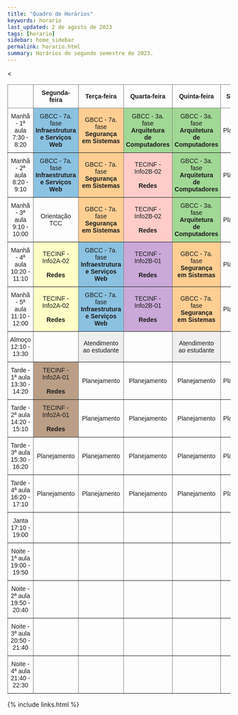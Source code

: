 ```yaml
---
title: "Quadro de Horários"
keywords: horario
last_updated: 2 de agosto de 2023 
tags: [horario]
sidebar: home_sidebar
permalink: horario.html
summary: Horários do segundo semestre de 2023.
---
```


<style type="text/css">
.tg  {border-collapse:collapse;border-spacing:0;}
.tg td{border-color:black;border-style:solid;border-width:1px;font-family:Arial, sans-serif;font-size:14px;
  overflow:hidden;padding:10px 5px;word-break:normal;}
.tg th{border-color:black;border-style:solid;border-width:1px;font-family:Arial, sans-serif;font-size:14px;
  font-weight:normal;overflow:hidden;padding:10px 5px;word-break:normal;}
.tg .tg-lboi{border-color:inherit;text-align:left;vertical-align:middle}
.tg .tg-rgo1{background-color:#ffce93;border-color:inherit;text-align:center;vertical-align:middle}
.tg .tg-u66s{background-color:#caa8d8;border-color:inherit;text-align:center;vertical-align:middle}
.tg .tg-9wq8{border-color:inherit;text-align:center;vertical-align:middle}
.tg .tg-07c9{background-color:#ffffc7;border-color:inherit;text-align:center;vertical-align:middle}
.tg .tg-g7yy{background-color:#EFEFEF;border-color:inherit;text-align:center;vertical-align:middle}
.tg .tg-cn2g{background-color:#8bc2e1;border-color:inherit;text-align:center;vertical-align:middle}
.tg .tg-7v2b{background-color:#a1d895;border-color:inherit;text-align:center;vertical-align:middle}
.tg .tg-n73t{background-color:#ffccc9;border-color:inherit;text-align:center;vertical-align:middle}
.tg .tg-fsme{background-color:#efefef;border-color:inherit;text-align:center;vertical-align:middle}
.tg .tg-lyuj{background-color:#ba9e85;border-color:inherit;text-align:center;vertical-align:middle}
</style>
<table class="tg">
<thead>
  <tr>
    <th class="tg-lboi"></th>
    <th class="tg-9wq8"><span style="font-weight:bold">Segunda-feira</span></th>
    <th class="tg-9wq8"><span style="font-weight:bold">Terça</span><span style="font-weight:700">-feira</span></th>
    <th class="tg-9wq8"><span style="font-weight:bold">Quarta</span><span style="font-weight:700">-feira</span></th>
    <th class="tg-9wq8"><span style="font-weight:bold">Quinta</span><span style="font-weight:700">-feira</span></th>
    <th class="tg-9wq8"><span style="font-weight:bold">Sexta</span><span style="font-weight:700">-feira</span></th>
  </tr>
</thead>
<tbody>
  <tr>
    <td class="tg-9wq8">Manhã - 1ª aula<br>7:30 - 8:20</td>
    <td class="tg-cn2g">GBCC - 7a. fase<br><span style="font-weight:bold">Infraestrutura</span><br><span style="font-weight:bold">e Serviços Web</span></td>
    <td class="tg-rgo1">GBCC - 7a. fase<br><span style="font-weight:bold">Segurança</span><br><span style="font-weight:bold">em Sistemas</span></td>
    <td class="tg-7v2b">GBCC - 3a. fase<br><span style="font-weight:bold">Arquitetura </span><br><span style="font-weight:bold">de Computadores</span></td>
    <td class="tg-7v2b">GBCC - 3a. fase<br><span style="font-weight:bold">Arquitetura </span><br><span style="font-weight:bold">de Computadores</span></td>
    <td class="tg-9wq8">Planejamento</td>
  </tr>
  <tr>
    <td class="tg-9wq8">Manhã - 2ª aula<br>8:20 - 9:10</td>
    <td class="tg-cn2g">GBCC - 7a. fase<br><span style="font-weight:bold">Infraestrutura</span><br><span style="font-weight:bold">e Serviços Web</span></td>
    <td class="tg-rgo1">GBCC - 7a. fase<br><span style="font-weight:bold">Segurança</span><br><span style="font-weight:bold">em Sistemas</span></td>
    <td class="tg-n73t">TECINF - Info2B-02<br><br><span style="font-weight:bold">Redes</span></td>
    <td class="tg-7v2b">GBCC - 3a. fase<br><span style="font-weight:bold">Arquitetura </span><br><span style="font-weight:bold">de Computadores</span></td>
    <td class="tg-9wq8">Planejamento</td>
  </tr>
  <tr>
    <td class="tg-9wq8">Manhã - 3ª aula<br>9:10 - 10:00</td>
    <td class="tg-9wq8">Orientação TCC</td>
    <td class="tg-rgo1">GBCC - 7a. fase<br><span style="font-weight:bold">Segurança</span><br><span style="font-weight:bold">em Sistemas</span></td>
    <td class="tg-n73t">TECINF - Info2B-02<br><br><span style="font-weight:bold">Redes</span></td>
    <td class="tg-7v2b">GBCC - 3a. fase<br><span style="font-weight:bold">Arquitetura </span><br><span style="font-weight:bold">de Computadores</span></td>
    <td class="tg-9wq8">Planejamento</td>
  </tr>
  <tr>
    <td class="tg-9wq8">Manhã - 4ª aula<br>10:20 - 11:10</td>
    <td class="tg-07c9">TECINF - Info2A-02<br><br><span style="font-weight:bold">Redes</span></td>
    <td class="tg-cn2g">GBCC - 7a. fase<br><span style="font-weight:bold">Infraestrutura</span><br><span style="font-weight:bold">e Serviços Web</span></td>
    <td class="tg-u66s">TECINF - Info2B-01<br><br><span style="font-weight:bold">Redes</span></td>
    <td class="tg-rgo1">GBCC - 7a. fase<br><span style="font-weight:bold">Segurança</span><br><span style="font-weight:bold">em Sistemas</span></td>
    <td class="tg-9wq8">Planejamento</td>
  </tr>
  <tr>
    <td class="tg-9wq8">Manhã - 5ª aula<br>11:10 - 12:00</td>
    <td class="tg-07c9">TECINF - Info2A-02<br><br><span style="font-weight:bold">Redes</span></td>
    <td class="tg-cn2g">GBCC - 7a. fase<br><span style="font-weight:bold">Infraestrutura</span><br><span style="font-weight:bold">e Serviços Web</span></td>
    <td class="tg-u66s">TECINF - Info2B-01<br><br><span style="font-weight:bold">Redes</span></td>
    <td class="tg-rgo1">GBCC - 7a. fase<br><span style="font-weight:bold">Segurança</span><br><span style="font-weight:bold">em Sistemas</span></td>
    <td class="tg-9wq8">Planejamento</td>
  </tr>
  <tr>
    <td class="tg-9wq8">Almoço<br>12:10 - 13:30</td>
    <td class="tg-9wq8"></td>
    <td class="tg-fsme">Atendimento <br>ao estudante</td>
    <td class="tg-9wq8"></td>
    <td class="tg-fsme">Atendimento <br>ao estudante</td>
    <td class="tg-9wq8"></td>
  </tr>
  <tr>
    <td class="tg-9wq8">Tarde - 1ª aula<br>13:30 - 14:20</td>
    <td class="tg-lyuj">TECINF - Info2A-01<br><br><span style="font-weight:bold">Redes</span></td>
    <td class="tg-9wq8">Planejamento</td>
    <td class="tg-9wq8">Planejamento</td>
    <td class="tg-9wq8">Planejamento</td>
    <td class="tg-9wq8">Planejamento</td>
  </tr>
  <tr>
    <td class="tg-9wq8">Tarde - 2ª aula<br>14:20 - 15:10</td>
    <td class="tg-lyuj">TECINF - Info2A-01<br><br><span style="font-weight:bold">Redes</span></td>
    <td class="tg-9wq8">Planejamento</td>
    <td class="tg-9wq8">Planejamento</td>
    <td class="tg-9wq8">Planejamento</td>
    <td class="tg-9wq8">Planejamento</td>
  </tr>
  <tr>
    <td class="tg-9wq8">Tarde - 3ª aula<br>15:30 - 16:20</td>
    <td class="tg-9wq8">Planejamento</td>
    <<td class="tg-9wq8">Planejamento</td>
    <td class="tg-9wq8">Planejamento</td>
    <td class="tg-9wq8">Planejamento</td>
    <td class="tg-9wq8">Planejamento</td>
  </tr>
  <tr>
    <td class="tg-9wq8">Tarde - 4ª aula<br>16:20 - 17:10</td>
    <td class="tg-9wq8">Planejamento</td>
    <td class="tg-9wq8">Planejamento</td>
    <td class="tg-9wq8">Planejamento</td>
    <td class="tg-9wq8">Planejamento</td>
    <td class="tg-9wq8">Planejamento</td>
  </tr>
  <tr>
    <td class="tg-9wq8">Janta<br>17:10 - 19:00</td>
    <td class="tg-9wq8"></td>
    <td class="tg-9wq8"></td>
    <td class="tg-9wq8"></td>
    <td class="tg-9wq8"></td>
    <td class="tg-9wq8"></td>
  </tr>
  <tr>
    <td class="tg-9wq8">Noite - 1ª aula<br>19:00 - 19:50</td>
    <td class="tg-9wq8"></td>
    <td class="tg-9wq8"></td>
    <td class="tg-9wq8"></td>
    <td class="tg-9wq8"></td>
    <td class="tg-9wq8"></td>
  </tr>
  <tr>
    <td class="tg-9wq8">Noite - 2ª aula<br>19:50 - 20:40</td>
    <td class="tg-9wq8"></td>
    <td class="tg-9wq8"></td>
    <td class="tg-9wq8"></td>
    <td class="tg-9wq8"></td>
    <td class="tg-9wq8"></td>
  </tr>
  <tr>
    <td class="tg-9wq8">Noite - 3ª aula<br>20:50 - 21:40</td>
    <td class="tg-9wq8"></td>
    <td class="tg-9wq8"></td>
    <td class="tg-9wq8"></td>
    <td class="tg-9wq8"></td>
    <td class="tg-9wq8"></td>
  </tr>
  <tr>
    <td class="tg-9wq8">Noite - 4ª aula<br>21:40 - 22:30</td>
    <td class="tg-9wq8"></td>
    <td class="tg-9wq8"></td>
    <td class="tg-9wq8"></td>
    <td class="tg-9wq8"></td>
    <td class="tg-lboi"></td>
  </tr>
</tbody>
</table>

{% include links.html %}